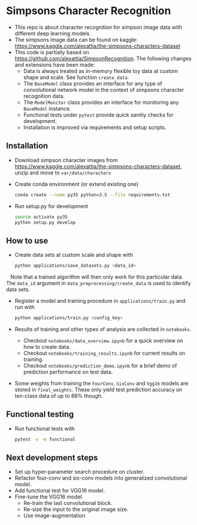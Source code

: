 # Simpsons Character Recognition
- This repo is about character recognition for simpson image data with different deep learning models.
- The simpsons image data can be found on kaggle:  https://www.kaggle.com/alexattia/the-simpsons-characters-dataset
- This code is partially based on https://github.com/alexattia/SimpsonRecognition. The following changes and extensions have been made:
    - Data is always treated as in-memory flexible toy data at custom shape and scale. See function `create_data`.
    - The `BaseModel` class provides an interface for any type of convolutional network model in the context of simpsons character recognition data. 
    - The `ModelMonitor` class provides an interface for monitoring any `BaseModel` instance.
    - Functional tests under `pytest` provide quick sanitiy checks for development.
    - Installation is improved via requirements and setup scripts.

## Installation
- Download simpson character images from https://www.kaggle.com/alexattia/the-simpsons-characters-dataset, unzip and move to
    `var/data/characters`

- Create conda environment (or extend existing one)
    ```bash
    conda create --name py35 python=3.5 --file requirements.txt
    ```

- Run setup.py for development
    ```bash
    source activate py35
    python setup.py develop
    ```

## How to use
- Create data sets at custom scale and shape with
    ```bash
    python applications/save_datasets.py <data_id>
    ```
    Note that a trained algorithm will then only work for this particular data. The `data_id` argument in `data_preprocessing/create_data` is used to identify data sets.

- Register a model and training procedure in `applications/train.py` and run with
    ```bash
    python applications/train.py <config_key>
    ```

- Results of training and other types of analysis are collected in `notebooks`.
    - Checkout `notebooks/data_overview.ipynb` for a quick overview on how to create data.
    - Checkout `notebooks/training_results.ipynb` for current results on training.
    - Checkout `notebooks/prediction_demo.ipynb` for a brief demo of prediction performance on test data.

- Some weights from training the `FourConv`, `SixConv` and `Vgg16` models are stored in `final_weights`. These only yield test prediction accuracy on ten-class data of up to 88% though.   

## Functional testing
- Run functional tests with
    ```bash
    pytest -v -m functional
    ```
    
## Next development steps
- Set up hyper-parameter search procedure on cluster.
- Refactor four-conv and six-conv models into generalized convolutional model.
- Add functional test for VGG16 model.
- Fine-tune the VGG16 model.
    - Re-train the last convolutional block.
    - Re-size the input to the original image size.
    - Use image-augmentation
